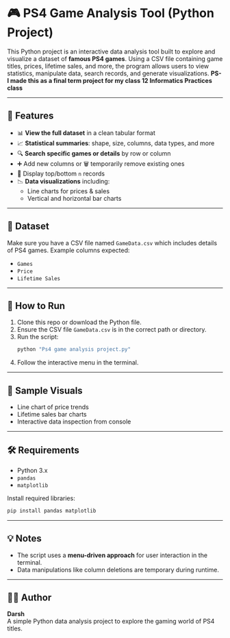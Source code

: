 
# 🎮 PS4 Game Analysis Tool (Python Project)

This Python project is an interactive data analysis tool built to explore and visualize a dataset of **famous PS4 games**. Using a CSV file containing game titles, prices, lifetime sales, and more, the program allows users to view statistics, manipulate data, search records, and generate visualizations.
**PS- I made this as a final term project for my class 12 Informatics Practices class**

---

## 📁 Features

- 📊 **View the full dataset** in a clean tabular format  
- 📈 **Statistical summaries**: shape, size, columns, data types, and more  
- 🔍 **Search specific games or details** by row or column  
- ➕ Add new columns or 🗑️ temporarily remove existing ones  
- 🧮 Display top/bottom `n` records  
- 📉 **Data visualizations** including:
  - Line charts for prices & sales  
  - Vertical and horizontal bar charts

---

## 📂 Dataset

Make sure you have a CSV file named `GameData.csv` which includes details of PS4 games. Example columns expected:
- `Games`
- `Price`
- `Lifetime Sales`

---

## 🚀 How to Run

1. Clone this repo or download the Python file.
2. Ensure the CSV file `GameData.csv` is in the correct path or directory.
3. Run the script:
   ```bash
   python "Ps4 game analysis project.py"
   ```
4. Follow the interactive menu in the terminal.

---

## 📸 Sample Visuals

- Line chart of price trends  
- Lifetime sales bar charts  
- Interactive data inspection from console

---

## 🛠️ Requirements

- Python 3.x  
- `pandas`  
- `matplotlib`

Install required libraries:
```bash
pip install pandas matplotlib
```

---

## 💡 Notes

- The script uses a **menu-driven approach** for user interaction in the terminal.
- Data manipulations like column deletions are temporary during runtime.

---

## 🧑‍💻 Author

**Darsh**  
A simple Python data analysis project to explore the gaming world of PS4 titles.
